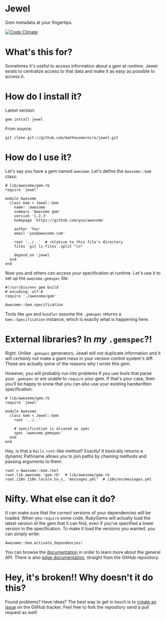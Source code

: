# Jewel

Gem metadata at your fingertips.

[![Code Climate](https://codeclimate.com/badge.png)](https://codeclimate.com/github/matheusmoreira/jewel)

# What's this for?

Sometimes it's useful to access information about a gem at runtime. Jewel exists
to centralize access to that data and make it as easy as possible to access it.

# How do I install it?

Latest version:

    gem install jewel

From source:

    git clone git://github.com/matheusmoreira/jewel.git

# How do I use it?

Let's say you have a gem named `awesome`. Let's define the `Awesome::Gem` class:

    # lib/awesome/gem.rb
    require 'jewel'

    module Awesome
      class Gem < Jewel::Gem
        name! :awesome
        summary 'Awesome gem'
        version '1.2.3'
        homepage 'https://github.com/you/awesome'

        author 'You'
        email 'you@awesome.com'

        root '../..'  # relative to this file's directory
        files `git ls-files`.split "\n"

        depend_on :jewel
      end
    end

Now you and others can access your specification at runtime. Let's use
it to set up the `awesome.gemspec` file:

    #!/usr/bin/env gem build
    # encoding: utf-8
    require './awesome/gem'

    Awesome::Gem.specification

Tools like `gem` and `bundler` assume the `.gemspec` returns a
`Gem::Specification` instance, which is exactly what is happening here.

# External libraries? In _my_ `.gemspec`?!

Right. Unlike `.gemspec` generators, Jewel will not duplicate information
and it will _certainly_ not make a giant mess in your version control
system's diff. These are actually some of the reasons why I wrote this
gem.

However, you will probably run into problems if you use tools that parse
your `.gemspec` or are unable to `require` your gem. If that's your case,
then you'll be happy to know that you can also use your existing
handwritten specification:

    # lib/awesome/gem.rb
    require 'jewel'

    module Awesome
      class Gem < Jewel::Gem
        root '../..'

        # specification is aliased as spec
        spec 'awesome.gemspec'
      end
    end

Hey, is that a `Rails.root`-like method? Exactly! It basically returns a
dynamic Pathname allows you to join paths by chaining methods and
passing arguments to them:

    root = Awesome::Gem.root
    root.lib.awesome 'gem.rb'  # lib/awesome/gem.rb
    root.i18n I18n.locale.to_s, 'messages.yml'  # i18n/en/messages.yml

# Nifty. What else can it do?

It can make sure that the correct versions of your dependencies will be
loaded. When you `require` some code, RubyGems will actually load the
latest version of the gem that it can find, even if you've specified a
lower version in the specification. To make it load the versions you
wanted, you can simply write:

    Awesome::Gem.activate_dependencies!

You can browse the [documentation](http://rubydoc.info/gems/jewel/frames) in
order to learn more about the general API. There is also [edge
documentation](http://rubydoc.info/github/matheusmoreira/jewel/master/frames),
straight from the GitHub repository.

# Hey, it's broken!! Why doesn't it do this?

Found problems? Have ideas? The best way to get in touch is to [create an
issue](https://github.com/matheusmoreira/jewel/issues/new) on the GitHub
tracker. Feel free to fork the repository send a pull request as well!
